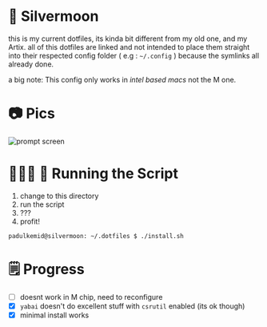 # 🌙 Silvermoon

this is my current dotfiles, its kinda bit different from my old one,
and my Artix. all of this dotfiles are linked and not intended to place them
straight into their respected config folder ( e.g : `~/.config` ) because the
symlinks all already done.  

a big note: This config only works in _intel based macs_ not the M one.

# 📷 Pics

![prompt screen](https://i.imgur.com/QrcY9Ly.png)

# 🏃🏻‍♂️ 💨 Running the Script

1. change to this directory
2. run the script
3. ???
4. profit!

```console
padulkemid@silvermoon: ~/.dotfiles $ ./install.sh
```

# 🗒 Progress

- [ ] doesnt work in M chip, need to reconfigure
- [x] `yabai` doesn't do excellent stuff with `csrutil` enabled (its ok though)
- [x] minimal install works
